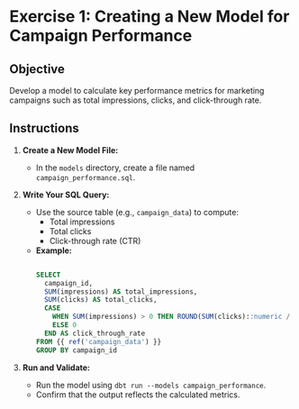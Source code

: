 # Exercise 1: Creating a New Model for Campaign Performance

## Objective
Develop a model to calculate key performance metrics for marketing campaigns such as total impressions, clicks, and click-through rate.

## Instructions
1. **Create a New Model File:**
   - In the `models` directory, create a file named `campaign_performance.sql`.

2. **Write Your SQL Query:**
   - Use the source table (e.g., `campaign_data`) to compute:
     - Total impressions
     - Total clicks
     - Click-through rate (CTR)
   - **Example:**
     ```sql
     
     SELECT
       campaign_id,
       SUM(impressions) AS total_impressions,
       SUM(clicks) AS total_clicks,
       CASE 
         WHEN SUM(impressions) > 0 THEN ROUND(SUM(clicks)::numeric / SUM(impressions), 2)
         ELSE 0 
       END AS click_through_rate
     FROM {{ ref('campaign_data') }}
     GROUP BY campaign_id
     
     ```

3. **Run and Validate:**
   - Run the model using `dbt run --models campaign_performance`.
   - Confirm that the output reflects the calculated metrics.